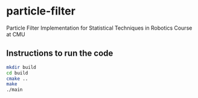 # particle-filter
Particle Filter Implementation for Statistical Techniques in Robotics Course at CMU

## Instructions to run the code

```bash
mkdir build
cd build
cmake ..
make
./main
```
